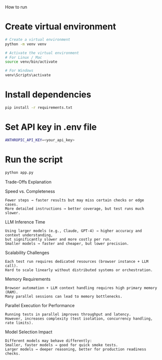 
How to run

# Create virtual environment
```bash
# Create a virtual environment
python -m venv venv

# Activate the virtual environment
# For Linux / Mac
source venv/bin/activate

# For Windows
venv\Scripts\activate
```

# Install dependencies
```bash
pip install -r requirements.txt
```

# Set API key in .env file
```bash
ANTHROPIC_API_KEY=<your_api_key>
```

# Run the script
```bash
python app.py
```


Trade-Offs Explanation

Speed vs. Completeness

    Fewer steps → faster results but may miss certain checks or edge cases.
    More detailed instructions → better coverage, but test runs much slower.

LLM Inference Time

    Using larger models (e.g., Claude, GPT-4) → higher accuracy and context understanding,
    but significantly slower and more costly per run.
    Smaller models → faster and cheaper, but lower precision.

Scalability Challenges

    Each test run requires dedicated resources (browser instance + LLM call).
    Hard to scale linearly without distributed systems or orchestration.

Memory Requirements

    Browser automation + LLM context handling requires high primary memory (RAM).
    Many parallel sessions can lead to memory bottlenecks.

Parallel Execution for Performance

    Running tests in parallel improves throughput and latency.
    However, increases complexity (test isolation, concurrency handling, rate limits).

Model Selection Impact

    Different models may behave differently:
    Smaller, faster models → good for quick smoke tests.
    Larger models → deeper reasoning, better for production readiness checks.